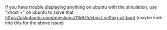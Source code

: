 if you have trouble displaying anything on ubuntu with the simulation, use "xhost +" on ubuntu to solve that 
https://askubuntu.com/questions/115675/xhost-setting-at-boot (maybe look into this for the above issue)